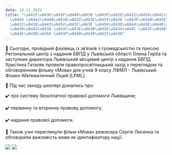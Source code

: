 ```yaml
---
date: 18.11.2022
title: "\u041F\u043E\u043F\u0440\u0438 \u043F\u043E\u0432\u0456\u0442\u0440\u044F\u043D\
  \u0456 \u0442\u0440\u0438\u0432\u043E\u0433\u0438 \u043F\u0440\u043E\u0434\u043E\
  \u0432\u0436\u0443\u0454\u043C\u043E \u0456\u043D\u0444\u043E\u0440\u043C\u0443\u0432\
  \u0430\u0442\u0438 \u043C\u043E\u043B\u043E\u0434\u044C \u043F\u0440\u043E \u0457\
  \u0445\u043D\u0456 \u043F\u0440\u0430\u0432\u0430"
---
```

👥 Сьогодні, провідний фахівець із зв‘язків з громадськістю та пресою Регіональний центр з надання БВПД у Львівській області Олена Гирба та заступник директора Львівський місцевий центр з надання БВПД Христина Гаталяк провели правопросвітницький захід з переглядом та обговоренням фільму «Мова» для учнів 9 класу ЛФМЛ - Львівський Фізико-Математичний Ліцей [LPML]

📌 Під час заходу школярі дізнались про:

✔️ про систему безоплатної правової допомоги Львівщини;

✔️ первинну та вторинну правову допомогу;

✔️ надання правової допомоги.

🔸 Також учні переглянули фільм «Мова» режисера Сергія Лисенка та обговорили важливість мови як ідентифікатору нації.

![](/files/попри-повітряні-трив-pravo2.png)
![](/files/попри-повітряні-трив-pravo3.png)